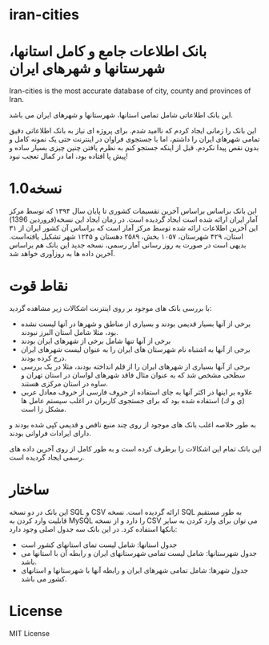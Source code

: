 # iran-cities
# بانک اطلاعات جامع و کامل استانها، شهرستانها و شهرهای ایران

Iran-cities is the most accurate database of city, county and provinces of Iran.

این بانک اطلاعاتی شامل تمامی استانها، شهرستانها و شهرهای ایران می باشد.

این بانک را زمانی ایجاد کردم که ناامید شدم. برای پروژه ای نیاز به بانک اطلاعاتی دقیق تمامی شهرهای ایران را داشتم، اما با جستجوی فراوان در اینترنت حتی یک نمونه کامل و بدون نقص پیدا نکردم.
قبل از اینکه جستجو کنم به نظرم یافتن چنین چیزی بسیار ساده و پیش پا افتاده بود، اما در کمال تعجب نبود!


#  1.0نسخه
این بانک براساس براساس آخرین تقسیمات کشوری تا پایان سال ۱۳۹۴ که توسط مرکز آمار ایران ارائه شده است ایجاد گردیده است. در زمان ایجاد این نسخه(فروردین 1396) این آخرین اطلاعات ارائه شده توسط مرکز آمار است که براساس آن  کشور ایران از ۳۱ استان، ۴۲۹ شهرستان، ۱۰۵۷ بخش، ۲۵۸۹ دهستان و ۱۲۴۵ شهر تشکیل یافته‌است. 
بدیهی است در صورت به روز رسانی آمار رسمی، نسخه جدید این بانک هم براساس آخرین داده ها به روزآوری خواهد شد.

# نقاط قوت
با بررسی بانک های موجود بر روی اینترنت اشکالات زیر مشاهده گردید:
- برخی از آنها بسیار قدیمی بودند و بسیاری از مناطق و شهرها در آنها لیست نشده بود، مثلا شامل استان البرز نبودند.
- برخی از آنها تنها شامل برخی از شهرهای ایران بودند
- برخی از آنها به اشتباه نام شهرستان های ایران را به عنوان لیست شهرهای ایران درج کرده بودند.
- برخی از آنها بسیاری از شهرهای ایران را از قلم انداخته بودند، مثلا در یک بررسی سطحی مشخص شد که به عنوان مثال فاقد شهرهای لواسان در استان تهران و ساوه در استان مرکزی هستند.
- علاوه بر اینها در اکثر آنها به جای استفاده از حروف فارسی از حروف معادل عربی (ي و ك) استفاده شده بود که برای جستجوی کاربران در اغلب سیستم عامل ها مشکل زا است.

به طور خلاصه اغلب بانک های موجود از روی چند منبع ناقص و قدیمی کپی شده بودند و دارای ایرادات فراوانی بودند.

این بانک تمام این اشکالات را برطرف کرده است و به طور کامل از روی آخرین داده های رسمی ایجاد گردیده است.

# ساختار
این بانک در دو نسخه SQL و CSV ارائه گردیده است.
نسخه SQL به طور مستقیم قابلیت وارد کردن به MySQL را دارد و از نسخه CSV می توان برای وارد کردن به سایر بانکها استفاده کرد.
در این بانک سه جدول اصلی وجود دارد:
- جدول استانها: شامل لیست تمای استانهای کشور است
- جدول شهرستانها: شامل لیست تمامی شهرستانهای ایران و رابطه آن با استانها می باشد.
- جدول شهرها: شامل تمامی شهرهای ایران و رابطه آنها با شهرستانها و استانهای کشور می باشد.

# License
MIT License

